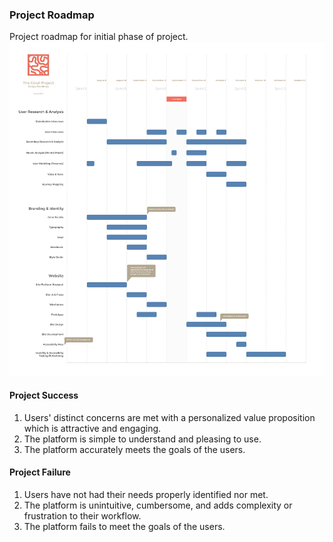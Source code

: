 ### Project Roadmap
Project roadmap for initial phase of project.
![Project Roadmap 9.2015](img/process/design-roadmap-phase-1-small.png)



#### Project Success

1. Users' distinct concerns are met with a personalized value proposition which is attractive and engaging.
2. The platform is simple to understand and pleasing to use.
3. The platform accurately meets the goals of the users.


#### Project Failure

1. Users have not had their needs properly identified nor met.
2. The platform is unintuitive, cumbersome, and adds complexity or frustration to their workflow.
3. The platform fails to meet the goals of the users.
